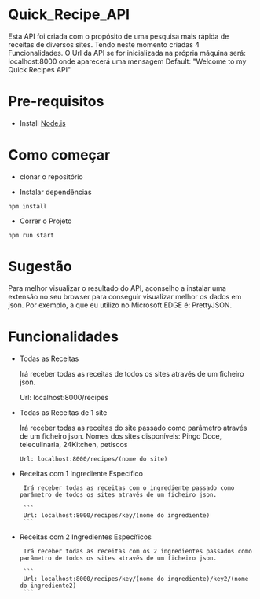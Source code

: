 # Quick_Recipe_API


Esta API foi criada com o propósito de uma pesquisa mais rápida de receitas de diversos sites. Tendo neste momento criadas 4 Funcionalidades.
O Url da API se for inicializada na própria máquina será: localhost:8000 onde aparecerá uma mensagem Default: "Welcome to my Quick Recipes API"

# Pre-requisitos
- Install [Node.js](https://nodejs.org/en/)

# Como começar
- clonar o repositório

- Instalar dependências
```
npm install
```
- Correr o Projeto
```
npm run start
```


# Sugestão

Para melhor visualizar o resultado do API, aconselho a instalar uma extensão no seu browser para conseguir visualizar melhor os dados em json. Por exemplo, a que eu utilizo no Microsoft EDGE é: PrettyJSON.


# Funcionalidades

 - Todas as Receitas

    Irá receber todas as receitas de todos os sites através de um ficheiro json.

    Url: localhost:8000/recipes


 - Todas as Receitas de 1 site

    Irá receber todas as receitas do site passado como parâmetro através de um ficheiro json.
        Nomes dos sites disponíveis: Pingo Doce, teleculinaria, 24Kitchen, petiscos

    ```
    Url: localhost:8000/recipes/(nome do site)
    ```

 - Receitas com 1 Ingrediente Específico
        
        Irá receber todas as receitas com o ingrediente passado como parâmetro de todos os sites através de um ficheiro json.

        ```
        Url: localhost:8000/recipes/key/(nome do ingrediente)
        ```

 - Receitas com 2 Ingredientes Específicos
        
        Irá receber todas as receitas com os 2 ingredientes passados como parâmetro de todos os sites através de um ficheiro json.

        ```
        Url: localhost:8000/recipes/key/(nome do ingrediente)/key2/(nome do ingrediente2)
        ```
